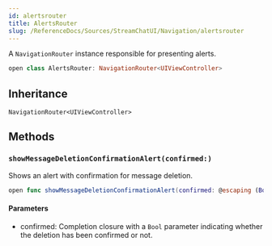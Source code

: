 ```yaml
---
id: alertsrouter 
title: AlertsRouter
slug: /ReferenceDocs/Sources/StreamChatUI/Navigation/alertsrouter
---
```


A `NavigationRouter` instance responsible for presenting alerts.

``` swift
open class AlertsRouter: NavigationRouter<UIViewController> 
```

## Inheritance

`NavigationRouter<UIViewController>`

## Methods

### `showMessageDeletionConfirmationAlert(confirmed:)`

Shows an alert with confirmation for message deletion.

``` swift
open func showMessageDeletionConfirmationAlert(confirmed: @escaping (Bool) -> Void) 
```

#### Parameters

  - confirmed: Completion closure with a `Bool` parameter indicating whether the deletion has been confirmed or not.
